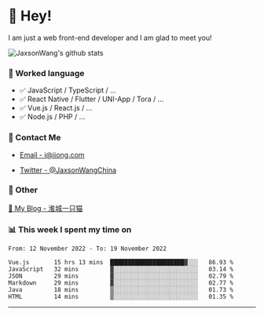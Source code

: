 # 👋 Hey!

I am just a web front-end developer and I am glad to meet you!

![JaxsonWang's github stats](https://github-readme-stats.vercel.app/api?username=JaxsonWang&&show_icons=true&&title_color=1abc9c&&icon_color=1abc9c)


### 📝 Worked language

- ✅ JavaScript / TypeScript / ...
- ✅ React Native / Flutter / UNI-App / Tora / ...
- ✅ Vue.js / React.js / ...
- ✅ Node.js / PHP / ...

### 📮 Contact Me

- [Email - i@iiong.com](mailto:i@iiong.com)

- [Twitter - @JaxsonWangChina](https://twitter.com/JaxsonWangChina)

### 🤪 Other

[📌 My Blog - 淮城一只猫](https://iiong.com)

### 📊 This week I spent my time on

<!--START_SECTION:waka-->

```text
From: 12 November 2022 - To: 19 November 2022

Vue.js       15 hrs 13 mins  █████████████████████▓░░░   86.93 %
JavaScript   32 mins         ▓░░░░░░░░░░░░░░░░░░░░░░░░   03.14 %
JSON         29 mins         ▓░░░░░░░░░░░░░░░░░░░░░░░░   02.79 %
Markdown     29 mins         ▓░░░░░░░░░░░░░░░░░░░░░░░░   02.77 %
Java         18 mins         ▒░░░░░░░░░░░░░░░░░░░░░░░░   01.73 %
HTML         14 mins         ▒░░░░░░░░░░░░░░░░░░░░░░░░   01.35 %
```

<!--END_SECTION:waka-->

---

